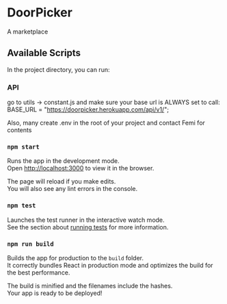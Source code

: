 # DoorPicker

A marketplace

## Available Scripts

In the project directory, you can run:

### API

go to utils -> constant.js and make sure your base url is ALWAYS set to call: BASE_URL = "https://doorpicker.herokuapp.com/api/v1/";

Also, many create .env in the root of your project and contact Femi for contents

### `npm start`

Runs the app in the development mode.\
Open [http://localhost:3000](http://localhost:3000) to view it in the browser.

The page will reload if you make edits.\
You will also see any lint errors in the console.

### `npm test`

Launches the test runner in the interactive watch mode.\
See the section about [running tests](https://facebook.github.io/create-react-app/docs/running-tests) for more information.

### `npm run build`

Builds the app for production to the `build` folder.\
It correctly bundles React in production mode and optimizes the build for the best performance.

The build is minified and the filenames include the hashes.\
Your app is ready to be deployed!
